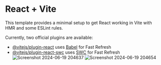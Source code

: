 # React + Vite

This template provides a minimal setup to get React working in Vite with HMR and some ESLint rules.

Currently, two official plugins are available:

- [@vitejs/plugin-react](https://github.com/vitejs/vite-plugin-react/blob/main/packages/plugin-react/README.md) uses [Babel](https://babeljs.io/) for Fast Refresh
- [@vitejs/plugin-react-swc](https://github.com/vitejs/vite-plugin-react-swc) uses [SWC](https://swc.rs/) for Fast Refresh
![Screenshot 2024-06-19 204637](https://github.com/abhimanyu12321/React-news-portal/assets/122272179/47aa29e4-fd35-49ab-a105-7e3f32738cf9)
![Screenshot 2024-06-19 204654](https://github.com/abhimanyu12321/React-news-portal/assets/122272179/32680edf-43a5-4c57-8d70-141f274b3adb)
